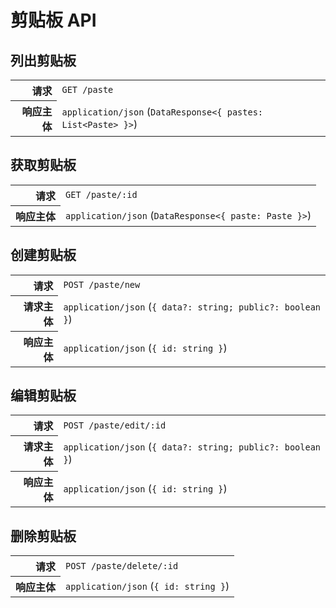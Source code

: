 # 剪贴板 API

## 列出剪贴板

<table>
  <tr>
    <th align="right">请求</th>
    <td><code>GET /paste</code></td>
  </tr>
  <tr>
    <th align="right">响应主体</th>
    <td><code>application/json</code> (<code>DataResponse&lt;{ pastes: List&lt;Paste&gt; }&gt;</code>)</td>
  </tr>
</table>

## 获取剪贴板

<table>
  <tr>
    <th align="right">请求</th>
    <td><code>GET /paste/:id</code></td>
  </tr>
  <tr>
    <th align="right">响应主体</th>
    <td><code>application/json</code> (<code>DataResponse&lt;{ paste: Paste }&gt;</code>)</td>
  </tr>
</table>

## 创建剪贴板

<table>
  <tr>
    <th align="right">请求</th>
    <td><code>POST /paste/new</code></td>
  </tr>
  <tr>
    <th align="right">请求主体</th>
    <td><code>application/json</code> (<code>{ data?: string; public?: boolean }</code>)</td>
  </tr>
  <tr>
    <th align="right">响应主体</th>
    <td><code>application/json</code> (<code>{ id: string }</code>)</td>
  </tr>
</table>

## 编辑剪贴板

<table>
  <tr>
    <th align="right">请求</th>
    <td><code>POST /paste/edit/:id</code></td>
  </tr>
  <tr>
    <th align="right">请求主体</th>
    <td><code>application/json</code> (<code>{ data?: string; public?: boolean }</code>)</td>
  </tr>
  <tr>
    <th align="right">响应主体</th>
    <td><code>application/json</code> (<code>{ id: string }</code>)</td>
  </tr>
</table>

## 删除剪贴板

<table>
  <tr>
    <th align="right">请求</th>
    <td><code>POST /paste/delete/:id</code></td>
  </tr>
  <tr>
    <th align="right">响应主体</th>
    <td><code>application/json</code> (<code>{ id: string }</code>)</td>
  </tr>
</table>
